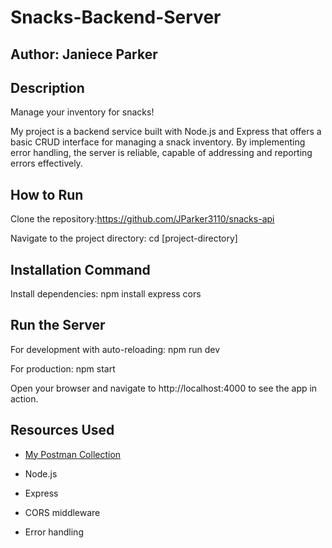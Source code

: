 # Snacks-Backend-Server

## Author: Janiece Parker

## Description

Manage your inventory for snacks!

My project is a backend service built with Node.js and Express that offers a basic CRUD interface for managing a snack inventory. By implementing error handling, the server is reliable, capable of addressing and reporting errors effectively.

## How to Run

Clone the repository:https://github.com/JParker3110/snacks-api 

Navigate to the project directory: cd [project-directory]

## Installation Command

Install dependencies: npm install express cors

## Run the Server

For development with auto-reloading: npm run dev

For production: npm start

Open your browser and navigate to http://localhost:4000 to see the app in action.

## Resources Used

* [My Postman Collection](https://web.postman.co/workspace/My-Workspace~1c469b38-b8a0-4b4f-85ef-6884716eac1a/collection/34456355-07b46d86-7b99-4721-96b8-34ea8ea5cc0a)

* Node.js

* Express

* CORS middleware

* Error handling
